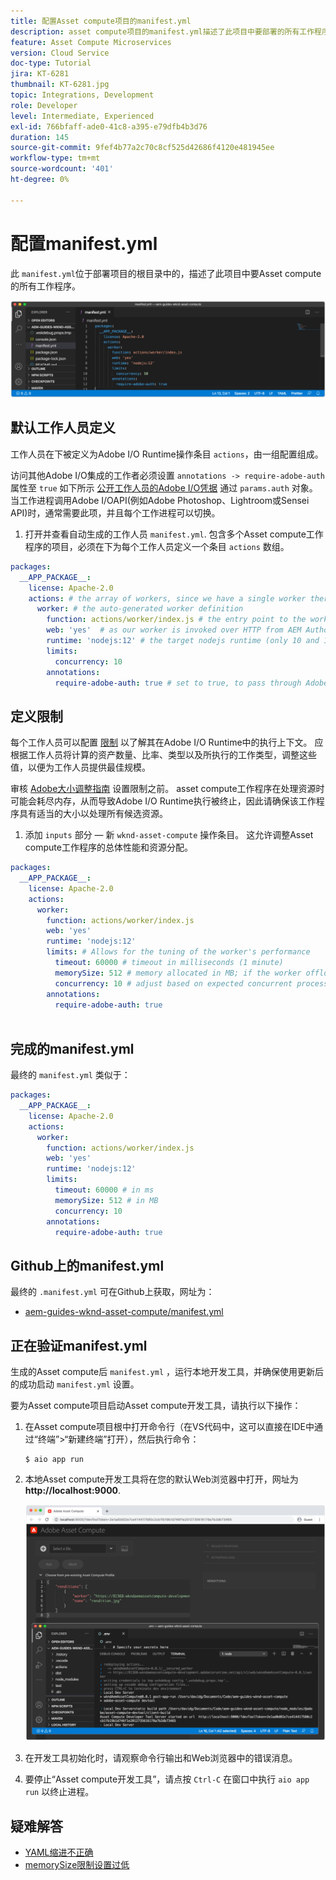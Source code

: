 ```yaml
---
title: 配置Asset compute项目的manifest.yml
description: asset compute项目的manifest.yml描述了此项目中要部署的所有工作程序。
feature: Asset Compute Microservices
version: Cloud Service
doc-type: Tutorial
jira: KT-6281
thumbnail: KT-6281.jpg
topic: Integrations, Development
role: Developer
level: Intermediate, Experienced
exl-id: 766bfaff-ade0-41c8-a395-e79dfb4b3d76
duration: 145
source-git-commit: 9fef4b77a2c70c8cf525d42686f4120e481945ee
workflow-type: tm+mt
source-wordcount: '401'
ht-degree: 0%

---
```


# 配置manifest.yml

此 `manifest.yml`位于部署项目的根目录中的，描述了此项目中要Asset compute的所有工作程序。

![manifest.yml](./assets/manifest/manifest.png)

## 默认工作人员定义

工作人员在下被定义为Adobe I/O Runtime操作条目 `actions`，由一组配置组成。

访问其他Adobe I/O集成的工作者必须设置 `annotations -> require-adobe-auth` 属性至 `true` 如下所示 [公开工作人员的Adobe I/O凭据](https://experienceleague.adobe.com/docs/asset-compute/using/extend/develop-custom-application.html#access-adobe-apis) 通过 `params.auth` 对象。 当工作进程调用Adobe I/OAPI(例如Adobe Photoshop、Lightroom或Sensei API)时，通常需要此项，并且每个工作进程可以切换。

1. 打开并查看自动生成的工作人员 `manifest.yml`. 包含多个Asset compute工作程序的项目，必须在下为每个工作人员定义一个条目 `actions` 数组。

```yml
packages:
  __APP_PACKAGE__:
    license: Apache-2.0
    actions: # the array of workers, since we have a single worker there is only one entry beneath actions
      worker: # the auto-generated worker definition
        function: actions/worker/index.js # the entry point to the worker 
        web: 'yes'  # as our worker is invoked over HTTP from AEM Author service
        runtime: 'nodejs:12' # the target nodejs runtime (only 10 and 12 are supported)
        limits:
          concurrency: 10
        annotations:
          require-adobe-auth: true # set to true, to pass through Adobe I/O access token/client id via params.auth in the worker, typically required when the worker calls out to Adobe I/O APIs such as the Adobe Photoshop, Lightroom or Sensei APIs.
```

## 定义限制

每个工作人员可以配置 [限制](https://www.adobe.io/apis/experienceplatform/runtime/docs.html#!adobedocs/adobeio-runtime/master/guides/system_settings.md) 以了解其在Adobe I/O Runtime中的执行上下文。 应根据工作人员将计算的资产数量、比率、类型以及所执行的工作类型，调整这些值，以便为工作人员提供最佳规模。

审核 [Adobe大小调整指南](https://experienceleague.adobe.com/docs/asset-compute/using/extend/develop-custom-application.html#sizing-workers) 设置限制之前。 asset compute工作程序在处理资源时可能会耗尽内存，从而导致Adobe I/O Runtime执行被终止，因此请确保该工作程序具有适当的大小以处理所有候选资源。

1. 添加 `inputs` 部分 — 新 `wknd-asset-compute` 操作条目。 这允许调整Asset compute工作程序的总体性能和资源分配。

```yml
packages:
  __APP_PACKAGE__:
    license: Apache-2.0
    actions: 
      worker:
        function: actions/worker/index.js 
        web: 'yes' 
        runtime: 'nodejs:12'
        limits: # Allows for the tuning of the worker's performance
          timeout: 60000 # timeout in milliseconds (1 minute)
          memorySize: 512 # memory allocated in MB; if the worker offloads heavy computational work to other Web services this number can be reduced
          concurrency: 10 # adjust based on expected concurrent processing and timeout 
        annotations:
          require-adobe-auth: true
           
```

## 完成的manifest.yml

最终的 `manifest.yml` 类似于：

```yml
packages:
  __APP_PACKAGE__:
    license: Apache-2.0
    actions: 
      worker:
        function: actions/worker/index.js 
        web: 'yes' 
        runtime: 'nodejs:12'
        limits:
          timeout: 60000 # in ms
          memorySize: 512 # in MB
          concurrency: 10 
        annotations:
          require-adobe-auth: true
```

## Github上的manifest.yml

最终的 `.manifest.yml` 可在Github上获取，网址为：

+ [aem-guides-wknd-asset-compute/manifest.yml](https://github.com/adobe/aem-guides-wknd-asset-compute/blob/master/manifest.yml)


## 正在验证manifest.yml

生成的Asset compute后 `manifest.yml` ，运行本地开发工具，并确保使用更新后的成功启动 `manifest.yml` 设置。

要为Asset compute项目启动Asset compute开发工具，请执行以下操作：

1. 在Asset compute项目根中打开命令行（在VS代码中，这可以直接在IDE中通过“终端”>“新建终端”打开），然后执行命令：

   ```
   $ aio app run
   ```

1. 本地Asset compute开发工具将在您的默认Web浏览器中打开，网址为 __http://localhost:9000__.

   ![aio应用程序运行](assets/environment-variables/aio-app-run.png)

1. 在开发工具初始化时，请观察命令行输出和Web浏览器中的错误消息。
1. 要停止“Asset compute开发工具”，请点按 `Ctrl-C` 在窗口中执行 `aio app run` 以终止进程。

## 疑难解答

+ [YAML缩进不正确](../troubleshooting.md#incorrect-yaml-indentation)
+ [memorySize限制设置过低](../troubleshooting.md#memorysize-limit-is-set-too-low)
